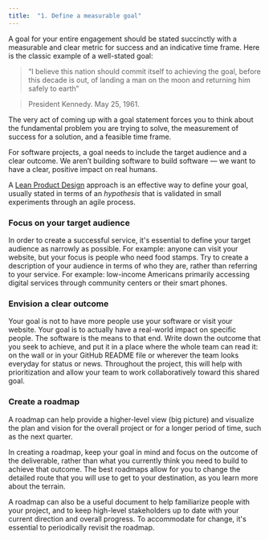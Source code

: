 ```yaml
---
title:  "1. Define a measurable goal"
---
```

A goal for your entire engagement should be stated succinctly with a measurable and clear metric for success and an indicative time frame. Here is the classic example of a well-stated goal:

>“I believe this nation should commit itself to achieving the goal, before this decade is out, of landing a man on the moon and returning him safely to earth”

>President Kennedy. May 25, 1961.

The very act of coming up with a goal statement forces you to think about the fundamental problem you are trying to solve, the measurement of success for a solution, and a feasible time frame.  

For software projects, a goal needs to include the target audience and a clear outcome.  We aren’t building software to build software — we want to have a clear, positive impact on real humans.

A [Lean Product Design](https://lean-product-design.18f.gov/) approach is an effective way to define your goal, usually stated in terms of an _hypothesis_ that is validated in small experiments through an agile process.

### Focus on your target audience
In order to create a successful service, it's essential to define your target audience as narrowly as possible. For example: anyone can visit your website, but your focus is people who need food stamps. Try to create a description of your audience in terms of who they are, rather than referring to your service. For example: low-income Americans primarily accessing digital services through community centers or their smart phones.

### Envision a clear outcome
Your goal is not to have more people use your software or visit your website. Your goal is to actually have a real-world impact on specific people. The software is the means to that end.  Write down the outcome that you seek to achieve, and put it in a place where the whole team can read it: on the wall or in your GitHub README file or wherever the team looks everyday for status or news. Throughout the project, this will help with prioritization and allow your team to work collaboratively toward this shared goal.

### Create a roadmap
A roadmap can help provide a higher-level view (big picture) and visualize the plan and vision for the overall project or for a longer period of time, such as the next quarter.

In creating a roadmap, keep your goal in mind and focus on the outcome of the deliverable, rather than what you currently think you need to build to achieve that outcome. The best roadmaps allow for you to change the detailed route that you will use to get to your destination, as you learn more about the terrain.

A roadmap can also be a useful document to help familiarize people with your project, and to keep high-level stakeholders up to date with your current direction and overall progress. To accommodate for change, it's essential to periodically revisit the roadmap.
